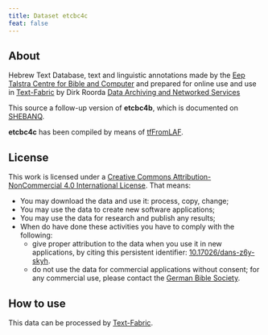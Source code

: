 ```yaml
---
title: Dataset etcbc4c
feat: false
---
```


## About

Hebrew Text Database, text and linguistic annotations made by the
[Eep Talstra Centre for Bible and Computer](http://www.godgeleerdheid.vu.nl/en/research/institutes-and-centres/eep-talstra-centre-for-bible-and-computer/index.aspx)
and prepared for online use and use in 
[Text-Fabric](/ETCBC/text-fabric.wiki/Home)
by Dirk Roorda
[Data Archiving and Networked Services](https://dans.knaw.nl/en/front-page?set_language=en)

This source a follow-up version of **etcbc4b**, which is documented on 
[SHEBANQ](https://shebanq.ancient-data.org/sources).

**etcbc4c** has been compiled by means of
[tfFromLAF](https://github.com/ETCBC/text-fabric/blob/master/tfFromLaf/tfFromLAF.ipynb).

## License

This work is licensed under a
[Creative Commons Attribution-NonCommercial 4.0 International License](https://creativecommons.org/licenses/by-nc/4.0/).
That means:

* You may download the data and use it: process, copy, change;
* You may use the data to create new software applications;
* You may use the data for research and publish any results;
* When do have done these activities you have to comply with the following:
  * give proper attribution to the data when you use it in new applications,
    by citing this persistent identifier:
    [10.17026/dans-z6y-skyh](http://dx.doi.org/10.17026%2Fdans-z6y-skyh).
  * do not use the data for commercial applications without consent;
    for any commercial use, please contact the
    [German Bible Society](zentrale@dbg.de).

## How to use

This data can be processed by 
[Text-Fabric](/ETCBC/text-fabric.wiki/Home).
